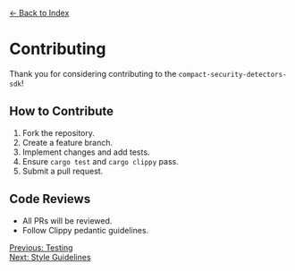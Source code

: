 <!-- docs/contributing.md -->
[← Back to Index](index.md)

# Contributing

Thank you for considering contributing to the `compact-security-detectors-sdk`!

## How to Contribute

1. Fork the repository.
2. Create a feature branch.
3. Implement changes and add tests.
4. Ensure `cargo test` and `cargo clippy` pass.
5. Submit a pull request.

## Code Reviews

- All PRs will be reviewed.
- Follow Clippy pedantic guidelines.

[Previous: Testing](testing.md)  
[Next: Style Guidelines](style_guidelines.md)